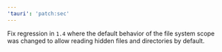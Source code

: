 ```yaml
---
'tauri': 'patch:sec'
---
```


Fix regression in `1.4` where the default behavior of the file system scope was changed to allow reading hidden files and directories by default.
